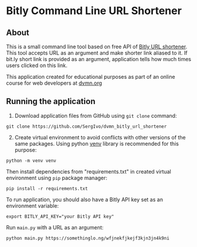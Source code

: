 # Bitly Command Line URL Shortener

## About

This is a small command line tool based on free API of [Bitly URL shortener](https://bitly.com/). This tool accepts URL as an argument and make shorter link aliased to it. If bit.ly short link is provided as an argument, application tells how much times users clicked on this link.

This application created for educational purposes as part of an online course for web developers at [dvmn.org](https://dvmn.org/)

## Running the application

1. Download application files from GitHub using `git clone` command:
```
git clone https://github.com/SergIvo/dvmn_bitly_url_shortener
```
2. Create virtual environment to avoid conflicts with other versions of the same packages. Using python [venv](https://docs.python.org/3/library/venv.html) library is recommended for this purpose:
```
python -m venv venv
```
Then install dependencies from "requirements.txt" in created virtual environment using `pip` package manager:
```
pip install -r requirements.txt
```
To run application, you should also have a Bitly API key set as an environment variable:
```
export BITLY_API_KEY="your Bitly API key"
```
Run `main.py` with a URL as an argument:
```
python main.py https://somethinglo.ng/wfjnekfjkejf3kjn3jn4k9ni
```
